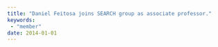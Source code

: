 ```yaml
---
title: "Daniel Feitosa joins SEARCH group as associate professor."
keywords:
 - "member"
date: 2014-01-01
---
```

